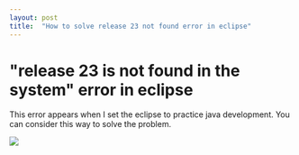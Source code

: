 ```yaml
---
layout: post
title:  "How to solve release 23 not found error in eclipse"
---
```


# "release 23 is not found in the system" error in eclipse

This error appears when I set the eclipse to practice java development.
You can consider this way to solve the problem.

<img src="./_resources/_images/release23-error-message">
